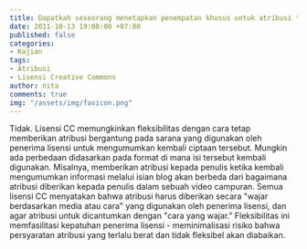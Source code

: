 ```yaml
---
title: Dapatkah seseorang menetapkan penempatan khusus untuk atribusi terhadap ciptaannya?
date: 2011-10-13 19:08:00 +07:00
published: false
categories:
- Kajian
tags:
- Atribusi
- Lisensi Creative Commons
author: nita
comments: true
img: "/assets/img/favicon.png"
---
```


Tidak. Lisensi CC memungkinkan fleksibilitas dengan cara tetap memberikan atribusi bergantung pada sarana yang digunakan oleh penerima lisensi untuk mengumumkan kembali ciptaan tersebut. Mungkin ada perbedaan didasarkan pada format di mana isi tersebut kembali digunakan. Misalnya, memberikan atribusi kepada penulis ketika kembali mengumumkan informasi melalui isian blog akan berbeda dari bagaimana atribusi diberikan kepada penulis dalam sebuah video campuran. Semua lisensi CC menyatakan bahwa atribusi harus diberikan secara "wajar berdasarkan media atau cara" yang digunakan oleh penerima lisensi, dan agar atribusi untuk dicantumkan dengan "cara yang wajar." Fleksibilitas ini memfasilitasi kepatuhan penerima lisensi - meminimalisasi risiko bahwa persyaratan atribusi yang terlalu berat dan tidak fleksibel akan diabaikan.

